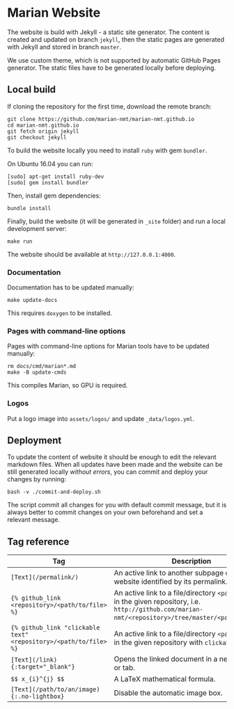 # Marian Website

The website is build with Jekyll - a static site generator.
The content is created and updated on branch `jekyll`, then the static pages
are generated with Jekyll and stored in branch `master`.


We use custom theme, which is not supported by automatic GitHub Pages
generator. The static files have to be generated locally before deploying.


## Local build

If cloning the repository for the first time, download the remote branch:

    git clone https://github.com/marian-nmt/marian-nmt.github.io
    cd marian-nmt.github.io
    git fetch origin jekyll
    git checkout jekyll

To build the website locally you need to install `ruby` with gem `bundler`.

On Ubuntu 16.04 you can run:

    [sudo] apt-get install ruby-dev
    [sudo] gem install bundler

Then, install gem dependencies:

    bundle install

Finally, build the website (it will be generated in `_site` folder) and run a
local development server:

    make run

The website should be available at `http://127.0.0.1:4000`.

### Documentation

Documentation has to be updated manually:

    make update-docs

This requires `doxygen` to be installed.

### Pages with command-line options

Pages with command-line options for Marian tools have to be updated manually:

    rm docs/cmd/marian*.md
    make -B update-cmds

This compiles Marian, so GPU is required.

### Logos

Put a logo image into `assets/logos/` and update `_data/logos.yml`.


## Deployment

To update the content of website it should be enough to edit the relevant
markdown files.
When all updates have been made and the website can be still generated locally
*without errors*, you can commit and deploy your changes by running:

    bash -v ./commit-and-deploy.sh

The script commit all changes for you with default commit message, but it is
always better to commit changes on your own beforehand and set a relevant
message.


## Tag reference

| Tag | Description |
| --- | --- |
| `[Text](/permalink/)` | An active link to another subpage of the website identified by its permalink. |
| `{% github_link <repository>/<path/to/file> %}` | An active link to a file/directory `<path/to/file>` in the given repository, i.e. `http://github.com/marian-nmt/<repository>/tree/master/<path/to/file>`. |
| `{% github_link "clickable text" <repository>/<path/to/file> %}` | An active link to a file/directory `<path/to/file>` in the given repository with `clickable text`. |
| `[Text](/link){:target="_blank"}` | Opens the linked document in a new window or tab. |
| `$$ x_{i}^{j} $$` | A LaTeX mathematical formula. |
| `[Text](/path/to/an/image){:.no-lightbox}` | Disable the automatic image box. |
